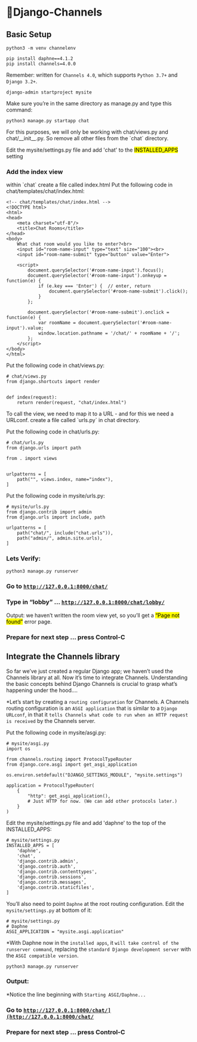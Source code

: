 # 🚀Django-Channels

## Basic Setup
```
python3 -m venv channelenv
```
```
pip install daphne==4.1.2
pip install channels=4.0.0
```
Remember: written for `Channels 4.0`, which supports `Python 3.7+` and `Django 3.2+`.
```
django-admin startproject mysite
```
<p>Make sure you’re in the same directory as manage.py and type this command:</p>

```
python3 manage.py startapp chat
```
<p>For this purposes, we will only be working with chat/views.py and chat/__init__.py. So remove all other files from the `chat` directory.</p>

<p>Edit the mysite/settings.py file and add 'chat' to the <mark>INSTALLED_APPS</mark> setting</p>

### Add the index view
<p>
  within `chat` create a file called index.html
  Put the following code in chat/templates/chat/index.html:
</p>

```
<!-- chat/templates/chat/index.html -->
<!DOCTYPE html>
<html>
<head>
    <meta charset="utf-8"/>
    <title>Chat Rooms</title>
</head>
<body>
    What chat room would you like to enter?<br>
    <input id="room-name-input" type="text" size="100"><br>
    <input id="room-name-submit" type="button" value="Enter">

    <script>
        document.querySelector('#room-name-input').focus();
        document.querySelector('#room-name-input').onkeyup = function(e) {
            if (e.key === 'Enter') {  // enter, return
                document.querySelector('#room-name-submit').click();
            }
        };

        document.querySelector('#room-name-submit').onclick = function(e) {
            var roomName = document.querySelector('#room-name-input').value;
            window.location.pathname = '/chat/' + roomName + '/';
        };
    </script>
</body>
</html>
```

<p>
  Put the following code in chat/views.py:
</p>

```
# chat/views.py
from django.shortcuts import render


def index(request):
    return render(request, "chat/index.html")
```
<p>
  To call the view, we need to map it to a URL - and for this we need a URLconf.
  create a file called `urls.py` in chat directory.
  
  Put the following code in chat/urls.py:
</p>

```
# chat/urls.py
from django.urls import path

from . import views


urlpatterns = [
    path("", views.index, name="index"),
]
```
<p>
  Put the following code in mysite/urls.py:
</p>

```
# mysite/urls.py
from django.contrib import admin
from django.urls import include, path

urlpatterns = [
    path("chat/", include("chat.urls")),
    path("admin/", admin.site.urls),
]
```
### Lets Verify:
```
python3 manage.py runserver
```
### Go to <code>http://127.0.0.1:8000/chat/</code>
### Type in “lobby” ... <code>http://127.0.0.1:8000/chat/lobby/</code>
<p>
  Output:
  we haven’t written the room view yet, so you’ll get a <mark>“Page not found”</mark> error page.
</p>

### Prepare for next step ... press Control-C

## Integrate the Channels library
<p>
  So far we’ve just created a regular Django app; we haven’t used the Channels library at all. Now it’s time to integrate Channels.
  Understanding the basic concepts behind Django Channels is crucial to grasp what’s happening under the hood....

  *Let’s start by creating a `routing configuration` for Channels. A Channels routing configuration is an `ASGI application` that is similar to a `Django URLconf`, 
  in that it `tells Channels what code to run when an HTTP request is received` by the Channels server.

  Put the following code in mysite/asgi.py:
</p>

```
# mysite/asgi.py
import os

from channels.routing import ProtocolTypeRouter
from django.core.asgi import get_asgi_application

os.environ.setdefault("DJANGO_SETTINGS_MODULE", "mysite.settings")

application = ProtocolTypeRouter(
    {
        "http": get_asgi_application(),
        # Just HTTP for now. (We can add other protocols later.)
    }
)
```
<p>Edit the mysite/settings.py file and add 'daphne' to the top of the INSTALLED_APPS:</p>

```
# mysite/settings.py
INSTALLED_APPS = [
    'daphne',
    'chat',
    'django.contrib.admin',
    'django.contrib.auth',
    'django.contrib.contenttypes',
    'django.contrib.sessions',
    'django.contrib.messages',
    'django.contrib.staticfiles',
]
```
You’ll also need to point `Daphne` at the root routing configuration. Edit the `mysite/settings.py` at bottom of it:
```
# mysite/settings.py
# Daphne
ASGI_APPLICATION = "mysite.asgi.application"
```
*With Daphne now in the `installed apps`, it `will take control of the runserver command`, replacing the `standard Django development server` with the `ASGI compatible version`.
```
python3 manage.py runserver
```
### Output:
*Notice the line beginning with `Starting ASGI/Daphne...`
### Go to <code>http://127.0.0.1:8000/chat/](http://127.0.0.1:8000/chat/</code>
### Prepare for next step ... press Control-C















